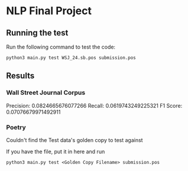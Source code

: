 # NLP Final Project

## Running the test
Run the following command to test the code:

```
python3 main.py test WSJ_24.sb.pos submission.pos
```

## Results
### Wall Street Journal Corpus

Precision: 0.0824665676077266
Recall: 0.0619743249225321
F1 Score: 0.07076679971492911

### Poetry
Couldn't find the Test data's golden copy to test against

If you have the file, put it in here and run

```
python3 main.py test <Golden Copy Filename> submission.pos
```

